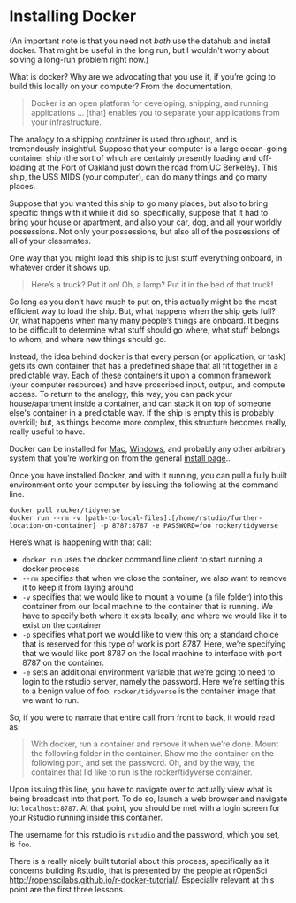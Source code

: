 # Installing Docker 

(An important note is that you need not _both_ use the datahub and install docker. That might be useful in the long run, but I wouldn't worry about solving a long-run problem right now.)

What is docker? Why are we advocating that you use it, if you’re going to build this locally on your computer?  From the documentation, 

> Docker is an open platform for developing, shipping, and running applications … [that] enables you to separate your applications from your infrastructure.

The analogy to a shipping container is used throughout, and is tremendously insightful. Suppose that your computer is a large ocean-going container ship (the sort of which are certainly presently loading and off-loading at the Port of Oakland just down the road from UC Berkeley). This ship, the USS MIDS (your computer), can do many things and go many places.

Suppose that you wanted this ship to go many places, but also to bring specific things with it while it did so: specifically, suppose that it had to bring your house or apartment, and also your car, dog, and all your worldly possessions. Not only your possessions, but also all of the possessions of all of your classmates. 

One way that you might load this ship is to just stuff everything onboard, in whatever order it shows up. 

> Here’s a truck? Put it on! Oh, a lamp? Put it in the bed of that truck! 

So long as you don’t have much to put on, this actually might be the most efficient way to load the ship. But, what happens when the ship gets full? Or, what happens when many many people’s things are onboard. It begins to be difficult to determine what stuff should go where, what stuff belongs to whom, and where new things should go. 

Instead, the idea behind docker is that every person (or application, or task) gets its own container that has a predefined shape that all fit together in a predictable way. Each of these containers it upon a common framework (your computer resources) and have proscribed input, output, and compute access. To return to the analogy, this way, you can pack your house/apartment inside a container, and can stack it on top of someone else's container in a predictable way. If the ship is empty this is probably overkill; but, as things become more complex, this structure becomes really, really useful to have. 

Docker can be installed for [Mac](https://docs.docker.com/docker-for-mac/install/), [Windows](https://docs.docker.com/docker-for-windows/install/), and probably any other arbitrary system that you’re working on from the general [install page](https://docs.docker.com/install/).. 

Once you have installed Docker, and with it running, you can pull a fully built environment onto your computer by issuing the following at the command line. 

    docker pull rocker/tidyverse
    docker run --rm -v [path-to-local-files]:[/home/rstudio/further-location-on-container] -p 8787:8787 -e PASSWORD=foo rocker/tidyverse

Here’s what is happening with that call: 

- `docker run` uses the docker command line client to start running a docker process 
- `--rm` specifies that when we close the container, we also want to remove it to keep it from laying around 
- `-v` specifies that we would like to mount a volume (a file folder) into this container from our local machine to the container that is running. We have to specify both where it exists locally, and where we would like it to exist on the container
- `-p` specifies what port we would like to view this on; a standard choice that is reserved for this type of work is port 8787. Here, we’re specifying that we would like port 8787 on the local machine to interface with port 8787 on the container. 
- `-e` sets an additional environment variable that we’re going to need to login to the rstudio server, namely the password. Here we’re setting this to a benign value of foo. 
`rocker/tidyverse` is the container image that we want to run. 

So, if you were to narrate that entire call from front to back, it would read as: 

> With docker, run a container and remove it when we’re done. Mount the following folder in the container. Show me the container on the following port, and set the password. Oh, and by the way, the container that I’d like to run is the rocker/tidyverse container. 

Upon issuing this line, you have to navigate over to actually view what is being broadcast into that port. To do so, launch a web browser and navigate to: `localhost:8787`. At that point, you should be met with a login screen for your Rstudio running inside this container. 

The username for this rstudio is `rstudio` and the password, which you set, is `foo`. 

There is a really nicely built tutorial about this process, specifically as it concerns building Rstudio, that is presented by the people at rOpenSci http://ropenscilabs.github.io/r-docker-tutorial/. Especially relevant at this point are the first three lessons. 
